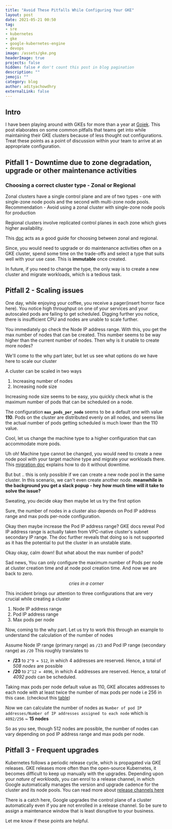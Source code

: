 ```yaml
---
title: "Avoid These Pitfalls While Configuring Your GKE"
layout: post
date: 2021-05-21 00:50
tag:
- sre
- kubernetes
- gke
- google-kubernetes-engine
- devops
image: /assets/gke.png
headerImage: true
projects: false
hidden: false # don't count this post in blog pagination
description: ""
jemoji: ""
category: blog
author: adityachowdhry
externalLink: false
---
```


## Intro
I have been playing around with GKEs for more than a year at [Gojek](https://www.gojek.io/). This post elaborates on some common pitfalls that teams get into while maintaining their GKE clusters because of less thought out configurations. Treat these points as a point of discussion within your team to arrive at an appropriate configuration. 

## Pitfall 1 - Downtime due to zone degradation, upgrade or other maintenance activities

### Choosing a correct cluster type - Zonal or Regional
Zonal clusters have a single control plane and are of two types - one with single-zone node pools and the second with multi-zone node pools.
Recommendation - Avoid using a zonal cluster with single-zone node pools for production

Regional clusters involve replicated control planes in each zone which gives higher availability.

This [doc](https://cloud.google.com/kubernetes-engine/docs/best-practices/scalability#choosing_a_regional_or_zonal_control_plane) acts as a good guide for choosing between zonal and regional.

Since, you would need to upgrade or do maintenance activities often on a GKE cluster, spend some time on the trade-offs and select a type that suits well with your use case. This is **immutable** once created. 

In future, if you need to change the type, the only way is to create a new cluster and migrate workloads, which is a tedious task.


## Pitfall 2 - Scaling issues
One day, while enjoying your coffee, you receive a pager(insert horror face here). You notice high throughput on one of your services and your autoscaled pods are failing to get scheduled. Digging further you notice, there is insufficient CPU and nodes are unable to scale further. 

You immediately go check the Node IP address range. With this, you get the max number of nodes that can be created. This number seems to be way higher than the current number of nodes. Then why is it unable to create more nodes?

We'll come to the why part later, but let us see what options do we have here to scale our cluster

A cluster can be scaled in two ways
1. Increasing number of nodes
2. Increasing node size

Increasing node size seems to be easy, you quickly check what is the maximum number of pods that can be scheduled on a node.

The configuration **`max_pods_per_node`** seems to be a default one with value **110**. Pods on the cluster are distributed evenly on all nodes, and seems like the actual number of pods getting scheduled is much lower than the 110 value. 

Cool, let us change the machine type to a higher configuration that can accommodate more pods.

Uh oh! Machine type cannot be changed, you would need to create a new node pool with your target machine type and migrate your workloads there. This [migration doc](https://cloud.google.com/kubernetes-engine/docs/tutorials/migrating-node-pool) explains how to do it without downtime.

But but ..  this is only possible if we can create a new node pool in the same cluster. In this scenario, we can't even create another node. **meanwhile in the background you get a slack popup - hey how much time will it take to solve the issue?** 

Sweating, you decide okay then maybe let us try the first option

Sure, the number of nodes in a cluster also depends on Pod IP address range and max pods per-node configuration. 

Okay then maybe increase the Pod IP address range? GKE docs reveal Pod IP address range is actually taken from VPC-native cluster's subnet secondary IP range. The doc further reveals that doing so is not supported as it has the potential to put the cluster in an unstable state. 

Okay okay, calm down! But what about the max number of pods?

Sad news, You can only configure the maximum number of Pods per node at cluster creation time and at node pool creation time. And now we are back to zero.

<center><i>cries in a corner</i></center>

This incident brings our attention to three configurations that are very crucial while creating a cluster
1. Node IP address range
2. Pod IP address range
3. Max pods per node
 
Now, coming to the why part. Let us try to work this through an example to understand the calculation of the number of nodes

Assume Node IP range (primary range) as `/23` and Pod IP range (secondary range) as `/20`
This roughly translates to 
- **/23** to `2^9 = 512`, in which 4 addresses are reserved. Hence, a total of *508 nodes* are possible
- **/20** to  `2^12 = 4096`, in which 4 addresses are reserved. Hence, a total of *4092 pods* can be scheduled. 

Taking max pods per node default value as 110, GKE allocates addresses to each node with at least twice the number of max pods per node i.e 256 in this case. (checkout this [table](https://cloud.google.com/kubernetes-engine/docs/how-to/flexible-pod-cidr#cidr_ranges_for_clusters))

Now we can calculate the number of nodes as  `Number of pod IP addresses/Number of IP addresses assigned to each node` which is `4092/256` ~ **15 nodes**  

So as you see, though 512 nodes are possible, the number of nodes can vary depending on pod IP address range and max pods per node.


## Pitfall 3 - Frequent upgrades

Kubernetes follows a periodic release cycle, which is propagated via GKE releases. GKE releases more often than the open-source Kubernetes, it becomes difficult to keep up manually with the upgrades. Depending upon your *nature of workloads*, you can enrol to a release channel, in which Google automatically manages the version and upgrade cadence for the cluster and its node pools. You can read more about [release channels here](https://cloud.google.com/kubernetes-engine/docs/concepts/release-channels)


There is a catch here, Google upgrades the control plane of a cluster automatically even if you are not enrolled in a release channel. So be sure to assign a maintenance window that is least disruptive to your business.


Let me know if these points are helpful.